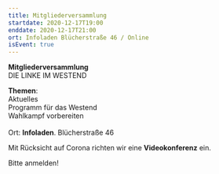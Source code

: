 ```yaml
---
title: Mitgliederversammlung
startdate: 2020-12-17T19:00
enddate: 2020-12-17T21:00
ort: Infoladen Blücherstraße 46 / Online
isEvent: true
---
```

**Mitgliederversammlung** \
DIE LINKE IM WESTEND

**Themen**:\
Aktuelles\
Programm für das Westend\
Wahlkampf vorbereiten\
\
Ort: **Infoladen**. Blücherstraße 46

Mit Rücksicht auf Corona richten wir eine **Videokonferenz** ein.

Bitte anmelden!